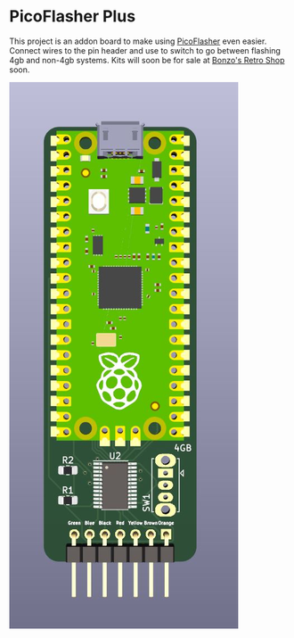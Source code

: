# PicoFlasher Plus

This project is an addon board to make using [PicoFlasher](https://github.com/X360Tools/PicoFlasher) even easier. Connect wires to the pin header and use to switch to go between flashing 4gb and non-4gb systems. Kits will soon be for sale at [Bonzo's Retro Shop](https://bonzosretro.shop) soon.

![Populated PicoFlasher Plus Board](/images/board-populated.jpg)
